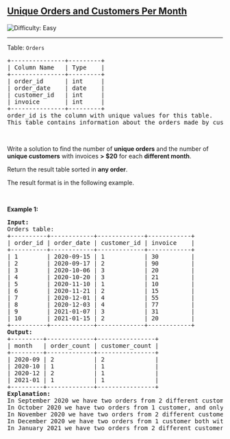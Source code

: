 <h2><a href="https://leetcode.com/problems/unique-orders-and-customers-per-month">Unique Orders and Customers Per Month</a></h2> <img src='https://img.shields.io/badge/Difficulty-Easy-brightgreen' alt='Difficulty: Easy' /><hr><p>Table: <code>Orders</code></p>

<pre>
+---------------+---------+
| Column Name   | Type    |
+---------------+---------+
| order_id      | int     |
| order_date    | date    |
| customer_id   | int     |
| invoice       | int     |
+---------------+---------+
order_id is the column with unique values for this table.
This table contains information about the orders made by customer_id.
</pre>

<p>&nbsp;</p>

<p>Write a solution to find the number of <strong>unique orders</strong> and the number of <strong>unique customers</strong> with invoices <strong>&gt; $20</strong> for each <strong>different month</strong>.</p>

<p>Return the result table sorted in <strong>any order</strong>.</p>

<p>The&nbsp;result format is in the following example.</p>

<p>&nbsp;</p>
<p><strong class="example">Example 1:</strong></p>

<pre>
<strong>Input:</strong> 
Orders table:
+----------+------------+-------------+------------+
| order_id | order_date | customer_id | invoice    |
+----------+------------+-------------+------------+
| 1        | 2020-09-15 | 1           | 30         |
| 2        | 2020-09-17 | 2           | 90         |
| 3        | 2020-10-06 | 3           | 20         |
| 4        | 2020-10-20 | 3           | 21         |
| 5        | 2020-11-10 | 1           | 10         |
| 6        | 2020-11-21 | 2           | 15         |
| 7        | 2020-12-01 | 4           | 55         |
| 8        | 2020-12-03 | 4           | 77         |
| 9        | 2021-01-07 | 3           | 31         |
| 10       | 2021-01-15 | 2           | 20         |
+----------+------------+-------------+------------+
<strong>Output:</strong> 
+---------+-------------+----------------+
| month   | order_count | customer_count |
+---------+-------------+----------------+
| 2020-09 | 2           | 2              |
| 2020-10 | 1           | 1              |
| 2020-12 | 2           | 1              |
| 2021-01 | 1           | 1              |
+---------+-------------+----------------+
<strong>Explanation:</strong> 
In September 2020 we have two orders from 2 different customers with invoices &gt; $20.
In October 2020 we have two orders from 1 customer, and only one of the two orders has invoice &gt; $20.
In November 2020 we have two orders from 2 different customers but invoices &lt; $20, so we don&#39;t include that month.
In December 2020 we have two orders from 1 customer both with invoices &gt; $20.
In January 2021 we have two orders from 2 different customers, but only one of them with invoice &gt; $20.
</pre>
